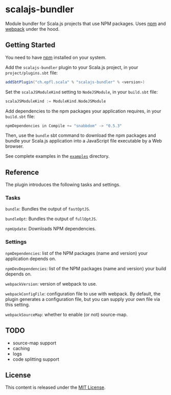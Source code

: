 scalajs-bundler
===============

Module bundler for Scala.js projects that use NPM packages. Uses
[npm](https://www.npmjs.com) and [webpack](https://webpack.github.io/) under the hood.

## Getting Started

You need to have [npm](https://docs.npmjs.com/getting-started/installing-node) installed on your system.

Add the `scalajs-bundler` plugin to your Scala.js project, in your `project/plugins.sbt` file:

~~~ scala
addSbtPlugin("ch.epfl.scala" % "scalajs-bundler" % <version>)
~~~

Set the `scalaJSModuleKind` setting to `NodeJSModule`, in your `build.sbt` file:

~~~ scala
scalaJSModuleKind := ModuleKind.NodeJSModule
~~~

Add dependencies to the npm packages your application requires, in your `build.sbt` file:

~~~ scala
npmDependencies in Compile += "snabbdom" -> "0.5.3"
~~~

Then, use the `bundle` sbt command to download the npm packages and bundle your Scala.js
application into a JavaScript file executable by a Web browser.

See complete examples in the [`examples`](examples) directory.

## Reference

The plugin introduces the following tasks and settings.

### Tasks

`bundle`: Bundles the output of `fastOptJS`.

`bundleOpt`: Bundles the output of `fullOptJS`.

`npmUpdate`: Downloads NPM dependencies.

### Settings

`npmDependencies`: list of the NPM packages (name and version) your application depends on.

`npmDevDependencies`: list of the NPM packages (name and version) your build depends on.

`webpackVersion`: version of webpack to use.

`webpackConfigFile`: configuration file to use with webpack. By default, the plugin generates a
configuration file, but you can supply your own file via this setting.

`webpackSourceMap`: whether to enable (or not) source-map.

## TODO

- source-map support
- caching
- logs
- code splitting support

## License

This content is released under the [MIT License](http://opensource.org/licenses/mit-license.php).
